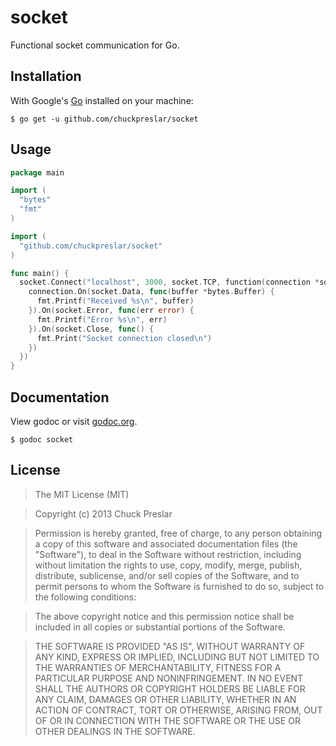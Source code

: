 # socket

Functional socket communication for Go.

## Installation

With Google's [Go](http://www.golang.org) installed on your machine:

    $ go get -u github.com/chuckpreslar/socket

## Usage



```go
package main

import (
  "bytes"
  "fmt"
)

import (
  "github.com/chuckpreslar/socket"
)

func main() {
  socket.Connect("localhost", 3000, socket.TCP, function(connection *socket.Socket) {
    connection.On(socket.Data, func(buffer *bytes.Buffer) {
      fmt.Printf("Received %s\n", buffer)
    }).On(socket.Error, func(err error) {
      fmt.Printf("Error %s\n", err)
    }).On(socket.Close, func() {
      fmt.Print("Socket connection closed\n")
    })
  })
}
```

## Documentation

View godoc or visit [godoc.org](http://godoc.org/github.com/chuckpreslar/socket).

    $ godoc socket

## License

> The MIT License (MIT)

> Copyright (c) 2013 Chuck Preslar

> Permission is hereby granted, free of charge, to any person obtaining a copy
> of this software and associated documentation files (the "Software"), to deal
> in the Software without restriction, including without limitation the rights
> to use, copy, modify, merge, publish, distribute, sublicense, and/or sell
> copies of the Software, and to permit persons to whom the Software is
> furnished to do so, subject to the following conditions:

> The above copyright notice and this permission notice shall be included in
> all copies or substantial portions of the Software.

> THE SOFTWARE IS PROVIDED "AS IS", WITHOUT WARRANTY OF ANY KIND, EXPRESS OR
> IMPLIED, INCLUDING BUT NOT LIMITED TO THE WARRANTIES OF MERCHANTABILITY,
> FITNESS FOR A PARTICULAR PURPOSE AND NONINFRINGEMENT. IN NO EVENT SHALL THE
> AUTHORS OR COPYRIGHT HOLDERS BE LIABLE FOR ANY CLAIM, DAMAGES OR OTHER
> LIABILITY, WHETHER IN AN ACTION OF CONTRACT, TORT OR OTHERWISE, ARISING FROM,
> OUT OF OR IN CONNECTION WITH THE SOFTWARE OR THE USE OR OTHER DEALINGS IN
> THE SOFTWARE.
